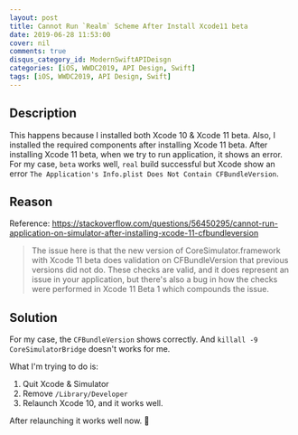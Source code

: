```yaml
---
layout: post
title: Cannot Run `Realm` Scheme After Install Xcode11 beta
date: 2019-06-28 11:53:00
cover: nil
comments: true
disqus_category_id: ModernSwiftAPIDeisgn
categories: [iOS, WWDC2019, API Design, Swift]
tags: [iOS, WWDC2019, API Design, Swift]
---
```


## Description
This happens because I installed both Xcode 10 & Xcode 11 beta. Also, I installed the required components after installing Xcode 11 beta.
After installing Xcode 11 beta, when we try to run application, it shows an error.
For my case, `beta` works well, `real` build successful but Xcode show an error `The Application's Info.plist Does Not Contain CFBundleVersion`.

## Reason
Reference: https://stackoverflow.com/questions/56450295/cannot-run-application-on-simulator-after-installing-xcode-11-cfbundleversion
> The issue here is that the new version of CoreSimulator.framework with Xcode 11 beta does validation on CFBundleVersion that previous versions did not do. These checks are valid, and it does represent an issue in your application, but there's also a bug in how the checks were performed in Xcode 11 Beta 1 which compounds the issue.

## Solution
For my case, the `CFBundleVersion` shows correctly.
And `killall -9 CoreSimulatorBridge` doesn't works for me.

What I'm trying to do is:
1. Quit Xcode & Simulator
2. Remove `/Library/Developer`
3. Relaunch Xcode 10, and it works well.

After relaunching it works well now. 🎉
